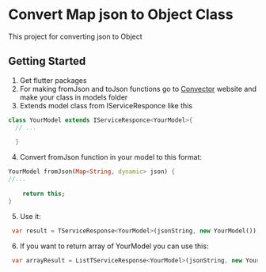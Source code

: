 # Convert Map json to Object Class

This project for converting json to Object

## Getting Started
1. Get flutter packages
2. For making fromJson and toJson functions go to [Convector](https://javiercbk.github.io/json_to_dart/ "Convector")
 website and make your class in models folder
3. Extends model class from  IServiceResponce like this
```dart
class YourModel extends IServiceResponce<YourModel>{
  // ...
  
  }
```
4. Convert fromJson function in your model to this format:   
```dart
YourModel fromJson(Map<String, dynamic> json) {
//...
    
    return this;    
} 
```
5. Use it:
```dart
 var result = TServiceResponse<YourModel>(jsonString, new YourModel());
```
6. If you want to return array of YourModel you can use this:
```dart
 var arrayResult = ListTServiceResponse<YourModel>(jsonString, new YourModel());
```